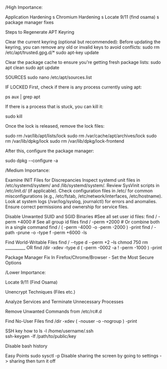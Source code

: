 /High Importance:

   Application Hardening
      s
   Chromium Hardening
      s
   Locate 9/11 (find osama)
      s
package manager fixes

Steps to Regenerate APT Keyring

  Clear the current keyring (optional but recommended): Before updating the keyring, you can remove any old or invalid keys to avoid conflicts:
  sudo rm /etc/apt/trusted.gpg.d/*
  sudo apt-key update

Clear the package cache to ensure you're getting fresh package lists:
sudo apt clean
sudo apt update

SOURCES
sudo nano /etc/apt/sources.list

IF LOCKED
  First, check if there is any process currently using apt:

  ps aux | grep apt
  
  If there is a process that is stuck, you can kill it:
  
  sudo kill <PID>
  
  Once the lock is released, remove the lock files:
  
  sudo rm /var/lib/apt/lists/lock
  sudo rm /var/cache/apt/archives/lock
  sudo rm /var/lib/dpkg/lock
  sudo rm /var/lib/dpkg/lock-frontend
  
  After this, configure the package manager:
  
  sudo dpkg --configure -a


/Medium Importance:

   Examine INIT Files for Discrepancies
        Inspect systemd unit files in /etc/systemd/system/ and /lib/systemd/system/.
        Review SysVinit scripts in /etc/init.d/ (if applicable).
        Check configuration files in /etc/ for common misconfigurations (e.g., /etc/fstab, /etc/network/interfaces, /etc/hostname).
        Look at system logs (/var/log/syslog, journalctl) for errors and anomalies.
        Ensure correct permissions and ownership for service files.

  Disable Unwanted SUID and SGID Binaries
      #See all set user id files:
      find / -perm +4000
      # See all group id files
      find / -perm +2000
      # Or combine both in a single command
      find / \( -perm -4000 -o -perm -2000 \) -print
      find / -path -prune -o -type f -perm +6000 -ls
  
  Find World-Writable Files
    find / -­‐type d -­‐perm +2 –ls
    chmod 750
    rm
    __________  OR
    find /dir -xdev -type d \( -perm -0002 -a ! -perm -1000 \) -print

   Package Manager Fix
   In Firefox/Chrome/Browser - Set the Most Secure Options

/Lower Importance:

  Locate 9/11 (Find Osama)
  
  Unencrypt Techniques (Files etc.)
  
  Analyze Services and Terminate Unnecessary Processes
  
  Remove Unwanted Commands from /etc/rc#.d
  
  Find No-User Files
    find /dir -xdev \( -nouser -o -nogroup \) -print

  SSH key how to
    ls -l /home/username/.ssh  
    ssh-keygen -lf /path/to/public/key
  
  Disable bash history

Easy Points
  sudo sysctl -p
  Disable sharing the screen by going to settings -> sharing then turn it off
  
